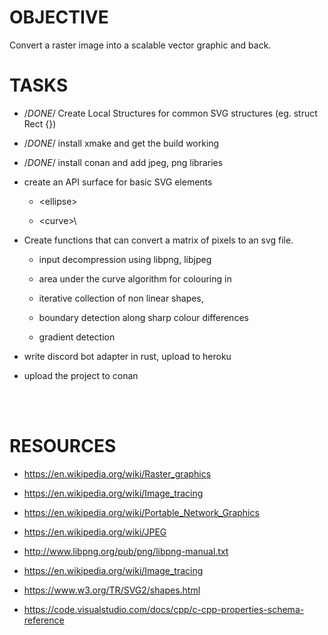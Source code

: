 
# OBJECTIVE
Convert a raster image into a scalable vector graphic and back.

# TASKS

- /*DONE*/ Create Local Structures for common SVG structures (eg. struct Rect {})

- /*DONE*/ install xmake and get the build working

- /*DONE*/ install conan and add jpeg, png libraries

- create an API surface for basic SVG elements

    - \<ellipse\>

    - \<curve\>\

- Create functions that can convert a matrix of pixels to an svg file.
    - input decompression using libpng, libjpeg

    - area under the curve algorithm for colouring in

    - iterative collection of non linear shapes, 
    
    - boundary detection along sharp colour differences

    - gradient detection 

- write discord bot adapter in rust, upload to heroku

- upload the project to conan

<br>
<br>

# RESOURCES

- https://en.wikipedia.org/wiki/Raster_graphics

- https://en.wikipedia.org/wiki/Image_tracing

- https://en.wikipedia.org/wiki/Portable_Network_Graphics

- https://en.wikipedia.org/wiki/JPEG

- http://www.libpng.org/pub/png/libpng-manual.txt

- https://en.wikipedia.org/wiki/Image_tracing

- https://www.w3.org/TR/SVG2/shapes.html

- https://code.visualstudio.com/docs/cpp/c-cpp-properties-schema-reference